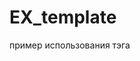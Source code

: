 # EX_template
пример использования тэга <template> для построения "модального" окна и меню, открывающегося
по правой кнопке мыши
